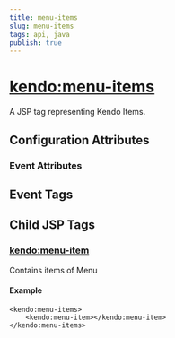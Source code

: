 ```yaml
---
title: menu-items
slug: menu-items
tags: api, java
publish: true
---
```


# <kendo:menu-items>
A JSP tag representing Kendo Items.

## Configuration Attributes


### Event Attributes

## Event Tags
 

## Child JSP Tags

### [<kendo:menu-item>](/api/wrappers/jsp/menu/item)

Contains items of Menu

#### Example

    <kendo:menu-items>
        <kendo:menu-item></kendo:menu-item>
    </kendo:menu-items>
 
